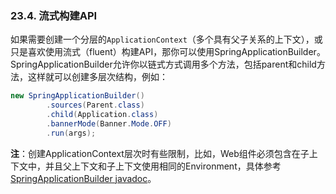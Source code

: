 ### 23.4. 流式构建API

如果需要创建一个分层的`ApplicationContext`（多个具有父子关系的上下文），或只是喜欢使用流式（fluent）构建API，那你可以使用SpringApplicationBuilder。
SpringApplicationBuilder允许你以链式方式调用多个方法，包括parent和child方法，这样就可以创建多层次结构，例如：
```java
new SpringApplicationBuilder()
        .sources(Parent.class)
        .child(Application.class)
        .bannerMode(Banner.Mode.OFF)
        .run(args);
```
**注**：创建ApplicationContext层次时有些限制，比如，Web组件必须包含在子上下文中，并且父上下文和子上下文使用相同的Environment，具体参考[SpringApplicationBuilder javadoc](https://docs.spring.io/spring-boot/docs/2.0.0.M7/api/org/springframework/boot/builder/SpringApplicationBuilder.html)。
